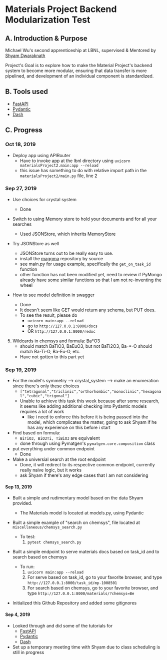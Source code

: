 # Materials Project Backend Modularization Test

## A. Introduction & Purpose
Michael Wu's second apprenticeship at LBNL, supervised & Mentored by [Shyam Dwaraknath](https://www.linkedin.com/in/shyam-dwaraknath/)

Project's Goal is to explore how to make the Material Project's backend system to become more modular, ensuring that data transfer is more pipelined, and development of an individual component is standardized.

## B. Tools used
- [FastAPI](https://github.com/tiangolo/fastapi)
- [Pydantic](https://pydantic-docs.helpmanual.io/)
- [Dash](https://plot.ly/dash/)

## C. Progress

### Oct 18, 2019
- Deploy app using APIRouter
    - Have to invoke app at the lbnl directory using `uvicorn materialsProject2.main:app --reload`
    - this issue has something to do with relative import path in the `materialsProject2/main.py` file, line 2
### Sep 27, 2019
- Use choices for crystal system
    - Done

- Switch to using Memory store to hold your documents and for all your searches
    - Used JSONStore, which inherits MemoryStore
- Try JSONStore as well
    - JSONStore turns out to be really easy to use. 
    - install the [maggma](https://github.com/materialsproject/maggma/blob/master/maggma/) repository by source
    - see main.py for usage example, specifically the `get_on_task_id` function
    - other function has not been modified yet, need to review if PyMongo already have some similar functions so that I am not re-inventing the wheel
- How to see model definition in swagger
    - Done
    - It doesn't seem like GET would return any schema, but PUT does. 
    - To see the result, please do
        - `uvicorn main:app --reload`
        - go to `http://127.0.0.1:8000/docs`
        - OR `http://127.0.0.1:8000/redoc`
5. Wildcards in chemsys and formula: Ba*O3 
    - should match BaTiO3, BaEuO3, but not BaTi2O3, Ba-*-O should match Ba-Ti-O, Ba-Eu-O, etc. 
    - Have not gotten to this part yet


### Sep 19, 2019
- For the model's symmetry --> crystal_system --> make an enumeration since there's only these choices
    - `["tetragonal","triclinic","orthorhombic","monoclinic","hexagonal","cubic","trigonal"]`
    - Unable to achieve this task this week because after some research, it seems like adding additional checking into Pydantic models requires a lot of work
        -  like i need to enforce this before it is being passed into the model, which complicates the matter, going to ask Shyam if he has any experience on this before i start
- Find based on formula:
    - `BiTiO3, BiO3Ti, TiBiO3` are equivalent
    - done through using Pymatgen's `pymatgen.core.composition` class
- put everything under common endpoint
    - Done
- Make a universial search at the root endpoint
    - Done, it will redirect to its respective common endpoint, currently really naive logic, but it works
    - ask Shyam if there's any edge cases that I am not considering



#### Sep 13, 2019
- Built a simple and rudimentary model based on the data Shyam provided. 
    - The Materials model is located at models.py, using Pydantic
- Built a simple example of "search on chemsys", file located at `miscellaneous/chemsys_search.py`
    - To test:
        1. `pytest chemsys_search.py`
- Built a simple endpoint to serve materials docs based on task_id and to search based on chemsys
    - To run: 
        1. `uvicorn main:app --reload`
        2. For serve based on task_id, go to your favorite browser, and type `http://127.0.0.1:8000/task_id/mp-1008501`
        3. For search based on chemsys, go to your favorite browser, and type `http://127.0.0.1:8000/materials/?chemsys=Be`


- Initialized this Github Repository and added some gitignores
#### Sep 4, 2019
- Looked through and did some of the tutorials for 
    - [FastAPI](https://github.com/tiangolo/fastapi)
    - [Pydantic](https://pydantic-docs.helpmanual.io/)
    - [Dash](https://plot.ly/dash/)
- Set up a temporary meeting time with Shyam due to class scheduling is still in progress

